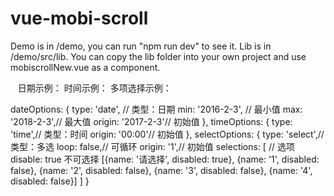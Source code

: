 # vue-mobi-scroll
Demo is in /demo, you can run "npm run dev" to see it.
Lib is in /demo/src/lib.
You can copy the lib folder into your own project and use mobiscrollNew.vue as a component.


    日期示例：
    <mobiScrollNew :options="dateOptions"></mobiScrollNew>
    时间示例：
    <mobiScrollNew :options="timeOptions"></mobiScrollNew>
    多项选择示例：
    <mobiScrollNew :options="selectOptions"></mobiScrollNew>


 dateOptions: {
          type: 'date', // 类型：日期
          min: '2016-2-3', // 最小值
          max: '2018-2-3',// 最大值
          origin: '2017-2-3'// 初始值
        },
        timeOptions: {
          type: 'time',// 类型：时间
          origin: '00:00'// 初始值
        },
        selectOptions: {
          type: 'select',// 类型：多选
          loop: false,// 可循环
          origin: '1',// 初始值
          selections: [ // 选项 disable: true 不可选择
            [{name: '请选择', disabled: true}, {name: '1', disabled: false}, {name: '2', disabled: false}, {name: '3', disabled: false}, {name: '4', disabled: false}]
          ]
}
